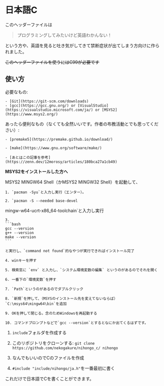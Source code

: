 # 日本語C
このヘッダーファイルは
>プログラミングしてみたいけど英語わかんない！

という方や、英語を見ると吐き気がしてきて禁断症状が出てしまう方向けに作られました。

~~このヘッダーファイルを使うにはC99が必要です~~

## 使い方
必要なもの: 

    - [Git](https://git-scm.com/downloads)
    - [gcc](https://gcc.gnu.org/) or [VisualStudio](https://visualstudio.microsoft.com/ja/) or [MSYS2](https://www.msys2.org/)

あったら便利なもの（なくても全然いいです。作者の布教活動とでも思ってください）:

    - [premake5](https://premake.github.io/download/)

    - [make](https://www.gnu.org/software/make/)

    - [あとはこの記事を参考](https://zenn.dev/12morosy/articles/180bca27a1cb49)

**MSYS2をインストールした方へ**

MSYS2 MINGW64 Shell（かMSYS2 MINGW32 Shell）を起動して、

    1. `pacman -Syu`と入力し実行（エンター）。

    2. `pacman -S --needed base-devel

mingw-w64-ucrt-x86_64-toolchain`と入力し実行

    3. 
    ```bash
    gcc --version
    g++ --version
    make --version
    ```

    と実行し、`command not found`的なやつが実行できればインストール完了

    4. winキーを押す

    5. 検索窓に `env` と入力し、`システム環境変数の編集` というのがあるのでそれを開く

    6. 一番下の`環境変数`を押す

    7. `Path`というのがあるのでダブルクリック

    8. `新規`を押して、（MSYSのインストール先を変えてないならば）`C:\msys64\mingw64\bin`を追加

    9. OKを押して閉じる。念のためWindowsを再起動する

    10. コマンドプロンプトなどで`gcc --version`とするとなにか出てくるはずです。

1. `include`フォルダを作成する

2. このリポジトリをクローンする: `git clone
https://github.com/nekogakure/nihongo_c/ nihongo`

3. なんでもいいのでCのファイルを作成

4. `#include "include/nihongo/ja.h"`を一番最初に書く

これだけで日本語でCを書くことができます。


